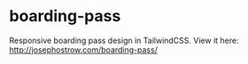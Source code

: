 # boarding-pass
Responsive boarding pass design in TailwindCSS. View it here: http://josephostrow.com/boarding-pass/
